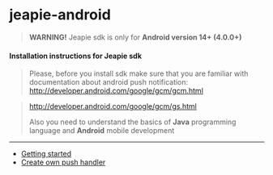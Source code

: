 jeapie-android
==============

> <b>WARNING!</b> Jeapie sdk is only for <b>Android version 14+ (4.0.0+)</b>

#### Installation instructions for Jeapie sdk

> Please, before you install sdk make sure that you are familiar with documentation about android push notification:
> http://developer.android.com/google/gcm/gcm.html

> http://developer.android.com/google/gcm/gs.html
>
> Also you need to understand the basics of <b>Java</b> programming language and <b>Android</b> mobile development

---

* [Getting started](https://github.com/Jeapie/jeapie-android/blob/master/docs/getting_started.md)
* [Create own push handler](https://github.com/Jeapie/jeapie-android/blob/master/docs/own_push_handler.md)

